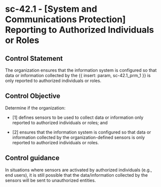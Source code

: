 # sc-42.1 - \[System and Communications Protection\] Reporting to Authorized Individuals or Roles

## Control Statement

The organization ensures that the information system is configured so that data or information collected by the {{ insert: param, sc-42.1_prm_1 }} is only reported to authorized individuals or roles.

## Control Objective

Determine if the organization:

- \[1\] defines sensors to be used to collect data or information only reported to authorized individuals or roles; and

- \[2\] ensures that the information system is configured so that data or information collected by the organization-defined sensors is only reported to authorized individuals or roles.

## Control guidance

In situations where sensors are activated by authorized individuals (e.g., end users), it is still possible that the data/information collected by the sensors will be sent to unauthorized entities.
